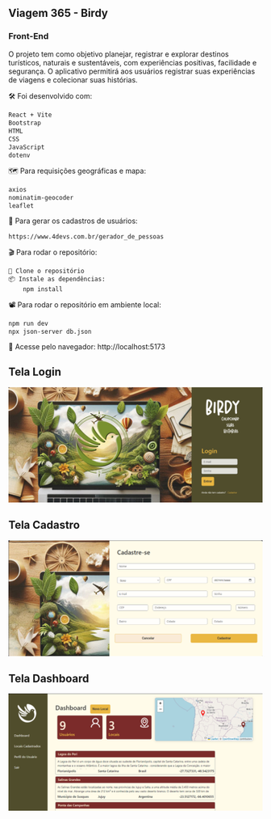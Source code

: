 
## Viagem 365 - Birdy
### Front-End

O projeto tem como objetivo planejar, registrar e explorar destinos turísticos, naturais e sustentáveis, com experiências positivas, facilidade e segurança.  O aplicativo permitirá aos usuários registrar suas experiências de viagens e colecionar suas histórias.


🛠️ Foi desenvolvido com:

    React + Vite    
    Bootstrap    
    HTML    
    CSS     
    JavaScript     
    dotenv

🗺️ Para requisições geográficas e mapa:

    axios
    nominatim-geocoder
    leaflet

🙋 Para gerar os cadastros de usuários:

    https://www.4devs.com.br/gerador_de_pessoas

🎬 Para rodar o repositório:

    🐑 Clone o repositório
    📦 Instale as dependências:
        npm install

📽️ Para rodar o repositório em ambiente local:

    npm run dev
    npx json-server db.json

🛝 Acesse pelo navegador:
    http://localhost:5173


## Tela Login

![image](./src/imgs/tela-login.png)


## Tela Cadastro

![image](./src/imgs/tela-cadastro.png)


## Tela Dashboard

![image](./src/imgs/tela-dashboard.png)
